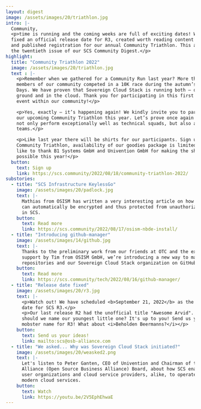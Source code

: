 ```yaml
---
layout: digest
image: /assets/images/20/triathlon.jpg
intro: |-
  Community,
  <p>time is running and the coming weeks are full of exciting dates! We have
  fixed an official release date for R3, created worth reading content for you
  and published registration for our annual Community Triathlon. This and more in
  the twentieth issue of our SCS Community Digest.</p>
highlight:
  title: "Community Triathlon 2022"
  image: /assets/images/20/triathlon.jpg
  text : |-
    <p>Remember when we gathered for a Community Run last year? More than thirty
    members of our community competed in a 10K race during the autumn’s Running
    Days. We have proven that Sovereign Cloud Stack is running both — on the
    ground and in the cloud. Thank you for participating in this first athletic
    event within our community!</p>

    <p>Yes, exactly – it’s happening again! We kindly invite you to participate in
    our upcoming Community Triathlon this year. Let’s prove once again that we
    not only perform exceptionally well as technical squads, but also as sports
    teams.</p>

    <p>Like last year there will be shirts for our participants. Sign up now for our
    Community Triathlon, availability of our goodies package is limited. We would
    like to thank B1 Systems GmbH and Univention GmbH for making the shirts
    possible this year!</p>
  button:
    text: Sign up
    link: https://scs.community/2022/08/18/community-triathlon-2022/
substories:
  - title: "SCS Infrastructure KeylessGo"
    image: /assets/images/20/padlock.jpg
    text: |-
      Mathias from OSISM has written a very interesting article on how disks
      can automatically be encrypted and thus protected from unauthorized access
      in SCS.
    button:
      text: Read more
      link: https://scs.community/2022/08/17/osism-nbde-install/
  - title: "Introducing github-manager"
    image: /assets/images/14/github.jpg
    text: |-
      Thanks to the preliminary work from our friends at OTC and the extensive
      support by Tim from OSISM GmbH, we’re introducing a new way to manage our
      repositories and our Sovereign Cloud Stack organization on GitHub.
    button:
      text: Read more
      link: https://scs.community/tech/2022/08/16/github-manager/
  - title: "Release date fixed"
    image: /assets/images/20/r3.jpg
    text: |-
      <p>Watch out! We have scheduled <b>September 21, 2022</b> as the official release
      date for SCS R3.</p>
      <p>Our last release R2 had the unofficial title "Awesome Arvid". But how
      should we name our youngest little one? It's up to you! Send us your favorite
      mobster name for R3! What about <i>Beholden Beermanns?</i></p>
    button:
      text: Send us your ideas!
      link: mailto:scs@osb-alliance.com
  - title: "We asked... Why was Sovereign Cloud Stack initiated?"
    image: /assets/images/20/weasked2.png
    text: |-
      Let's listen to Peter Ganten, CEO of Univention and Chairman of the OSB
      Alliance (Open Source Business Alliance) Board, about how SCS enables end
      user organizations and cloud service providers, alike, to operate scalable,
      modern cloud services.
    button:
      text: Watch
      link: https://youtu.be/2V5EphEhwaE
---
```

